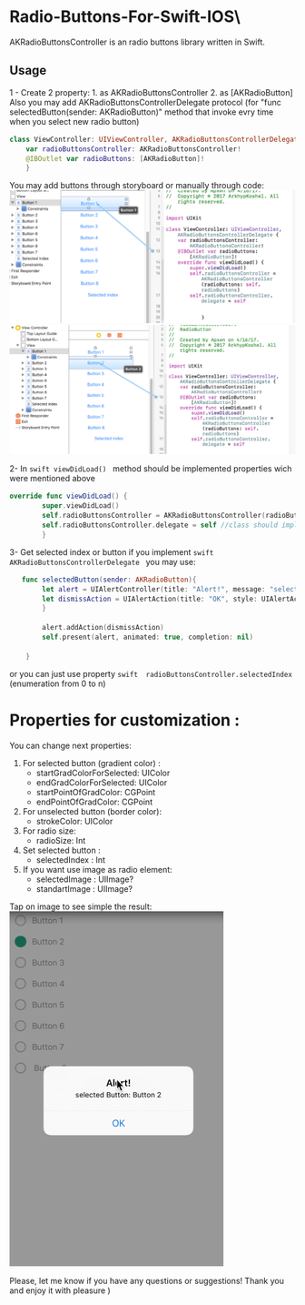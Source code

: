 # Radio-Buttons-For-Swift-IOS\

AKRadioButtonsController is an radio buttons library written in Swift.

## Usage
1 - Create 2 property:
    1. as AKRadioButtonsController
    2. as  [AKRadioButton]
   Also you may add  AKRadioButtonsControllerDelegate protocol (for "func selectedButton(sender: AKRadioButton)" method that invoke evry time when you select new radio button)
```swift
class ViewController: UIViewController, AKRadioButtonsControllerDelegate {
    var radioButtonsController: AKRadioButtonsController!
    @IBOutlet var radioButtons: [AKRadioButton]!
    }
```
You may add buttons through storyboard or manually through code:
![AKRadioButtonsController: Elegant Radio-Buttons in Swift](https://github.com/arhip1995/Radio-Buttons-For-Swift-IOS/blob/master/img0.PNG.png)
![AKRadioButtonsController: Elegant Radio-Buttons in Swift](https://github.com/arhip1995/Radio-Buttons-For-Swift-IOS/blob/master/img1.PNG.png)



2- In  ```swift viewDidLoad() ``` method should be implemented properties wich were mentioned above 

```swift  
override func viewDidLoad() {
        super.viewDidLoad()
        self.radioButtonsController = AKRadioButtonsController(radioButtons: self.radioButtons)
        self.radioButtonsController.delegate = self //class should implement AKRadioButtonsControllerDelegate 
        }
```
        
        
3- Get selected index or button 
  if you implement ```swift AKRadioButtonsControllerDelegate ``` you may use:
```swift
   func selectedButton(sender: AKRadioButton){
        let alert = UIAlertController(title: "Alert!", message: "selected Button: \(sender.title(for: .normal)!)", preferredStyle: UIAlertControllerStyle.alert)
        let dismissAction = UIAlertAction(title: "OK", style: UIAlertActionStyle.default) { (action) -> Void in
        }
        
        alert.addAction(dismissAction)
        self.present(alert, animated: true, completion: nil)
        
    }
```
or you can just use property  ```swift  radioButtonsController.selectedIndex ``` (enumeration from 0 to n)

# Properties for customization :
You can change next properties:
  1) For selected button (gradient color) :
     - startGradColorForSelected: UIColor
     - endGradColorForSelected: UIColor
     - startPointOfGradColor:  CGPoint
     - endPointOfGradColor: CGPoint
  2) For unselected button (border color):
     - strokeColor: UIColor
  3) For radio size: 
     - radioSize: Int
  4) Set selected button : 
     - selectedIndex : Int
  5) If you want use image as radio element: 
     - selectedImage : UIImage?
     - standartImage : UIImage?


Tap on image to see simple the result:
[![IMAGE ALT TEXT HERE](https://github.com/arhip1995/Radio-Buttons-For-Swift-IOS/blob/master/img3.PNG)](https://youtu.be/8ieA3d7sm-g)


Please, let me know if you have any questions or suggestions!
Thank you and enjoy it with pleasure )
